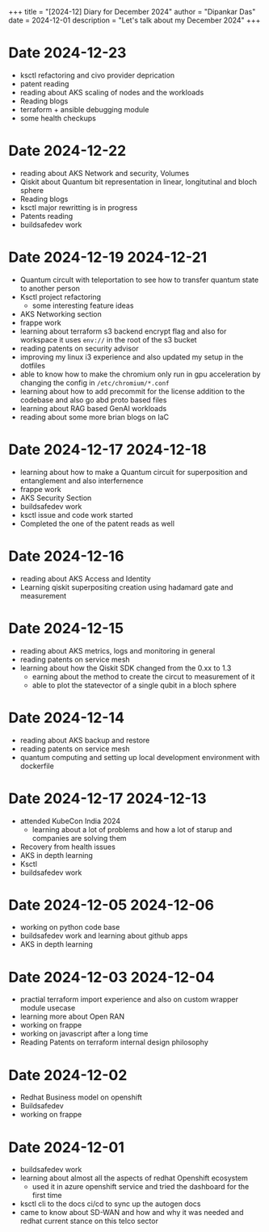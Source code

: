 +++
title = "[2024-12] Diary for December 2024"
author = "Dipankar Das"
date = 2024-12-01
description = "Let's talk about my December 2024"
+++

# Date 2024-12-23
* ksctl refactoring and civo provider deprication
* patent reading
* reading about AKS scaling of nodes and the workloads
* Reading blogs
* terraform + ansible debugging module
* some health checkups

# Date 2024-12-22
* reading about AKS Network and security, Volumes
* Qiskit about Quantum bit representation in linear, longitutinal and bloch sphere
* Reading blogs
* ksctl major rewritting is in progress
* Patents reading
* buildsafedev work

# Date 2024-12-19 2024-12-21
* Quantum circult with teleportation to see how to transfer quantum state to another person
* Ksctl project refactoring
  * some interesting feature ideas
* AKS Networking section
* frappe work
* learning about terraform s3 backend encrypt flag and also for workspace it uses `env://` in the root of the s3 bucket
* reading patents on security advisor
* improving my linux i3 experience and also updated my setup in the dotfiles
* able to know how to make the chromium only run in gpu acceleration by changing the config in `/etc/chromium/*.conf`
* learning about how to add precommit for the license addition to the codebase and also go abd proto based files
* learning about RAG based GenAI workloads
* reading about some more brian blogs on IaC

# Date 2024-12-17 2024-12-18
* learning about how to make a Quantum circuit for superposition and entanglement and also interfernence
* frappe work
* AKS Security Section
* buildsafedev work
* ksctl issue and code work started
* Completed the one of the patent reads as well

# Date 2024-12-16
* reading about AKS Access and Identity
* Learning qiskit superpositing creation using hadamard gate and measurement

# Date 2024-12-15
* reading about AKS metrics, logs and monitoring in general
* reading patents on service mesh
* learning about how the Qiskit SDK changed from the 0.xx to 1.3
  * earning about the method to create the circut to measurement of it
  * able to plot the statevector of a single qubit in a bloch sphere

# Date 2024-12-14
* reading about AKS backup and restore
* reading patents on service mesh
* quantum computing and setting up local development environment with dockerfile

# Date 2024-12-17 2024-12-13
* attended KubeCon India 2024
  * learning about a lot of problems and how a lot of starup and companies are solving them
* Recovery from health issues
* AKS in depth learning
* Ksctl
* buildsafedev work

# Date 2024-12-05 2024-12-06
* working on python code base
* buildsafedev work and learning about github apps
* AKS in depth learning

# Date 2024-12-03 2024-12-04
* practial terraform import experience and also on custom wrapper module usecase
* learning more about Open RAN
* working on frappe
* working on javascript after a long time
* Reading Patents on terraform internal design philosophy

# Date 2024-12-02
* Redhat Business model on openshift
* Buildsafedev
* working on frappe

# Date 2024-12-01
* buildsafedev work
* learning about almost all the aspects of redhat Openshift ecosystem
  * used it in azure openshift service and tried the dashboard for the first time
* ksctl cli to the docs ci/cd to sync up the autogen docs
* came to know about SD-WAN and how and why it was needed and redhat current stance on this telco sector
